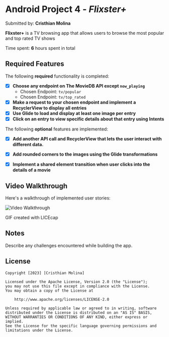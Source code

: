 # Android Project 4 - *Flixster+*

Submitted by: **Cristhian Molina**

**Flixster+** is a TV browsing app that allows users to browse the most popular and top rated TV shows

Time spent: **6** hours spent in total

## Required Features

The following **required** functionality is completed:

- [x] **Choose any endpoint on The MovieDB API except `now_playing`**
    - Chosen Endpoint: `tv/popular`
    - Chosen Endpoint: `tv/top_rated`
- [x] **Make a request to your chosen endpoint and implement a RecyclerView to display all entries**
- [x] **Use Glide to load and display at least one image per entry**
- [x] **Click on an entry to view specific details about that entry using Intents**

The following **optional** features are implemented:

- [x] **Add another API call and RecyclerView that lets the user interact with different data.**
- [x] **Add rounded corners to the images using the Glide transformations**
- [x] **Implement a shared element transition when user clicks into the details of a movie**


## Video Walkthrough

Here's a walkthrough of implemented user stories:

<img src='https://i.imgur.com/Xvuz9f6.gifv' title='Video Walkthrough' width='' alt='Video Walkthrough' />

<!-- Replace this with whatever GIF tool you used! -->
GIF created with LICEcap

## Notes

Describe any challenges encountered while building the app.

## License

    Copyright [2023] [Cristhian Molina]

    Licensed under the Apache License, Version 2.0 (the "License");
    you may not use this file except in compliance with the License.
    You may obtain a copy of the License at

        http://www.apache.org/licenses/LICENSE-2.0

    Unless required by applicable law or agreed to in writing, software
    distributed under the License is distributed on an "AS IS" BASIS,
    WITHOUT WARRANTIES OR CONDITIONS OF ANY KIND, either express or implied.
    See the License for the specific language governing permissions and
    limitations under the License.
